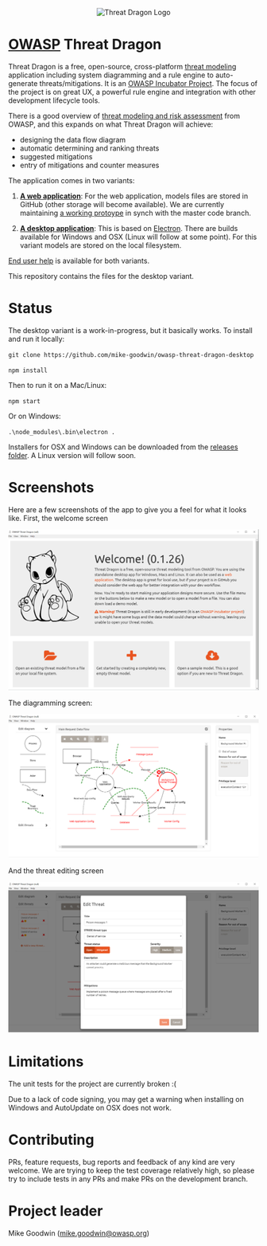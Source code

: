 <p align="center">
  <img src="https://mike-goodwin.github.io/owasp-threat-dragon/content/images/threatdragon_logo_image.svg" width="200" alt="Threat Dragon Logo"/>
</p>

# [OWASP](https://www.owasp.org) Threat Dragon #

Threat Dragon is a free, open-source, cross-platform [threat modeling](https://www.owasp.org/index.php/Category:Threat_Modeling) application including system diagramming and a rule engine to auto-generate threats/mitigations. It is an [OWASP Incubator Project](https://www.owasp.org/index.php/OWASP_Threat_Dragon). The focus of the project is on great UX, a powerful rule engine and integration with other development lifecycle tools.

There is a good overview of [threat modeling and risk assessment](https://www.owasp.org/index.php/Application_Threat_Modeling) from OWASP, and this expands on what Threat Dragon will achieve: 
* designing the data flow diagram
* automatic determining and ranking threats
* suggested mitigations
* entry of mitigations and counter measures

The application comes in two variants:

1. [**A web application**](https://github.com/mike-goodwin/owasp-threat-dragon): For the web application, models files are stored in GitHub (other storage will become available). We are currently maintaining [a working protoype](https://threatdragon.org) in synch with the master code branch.

2. [**A desktop application**](https://github.com/mike-goodwin/owasp-threat-dragon-desktop): This is based on [Electron](https://electron.atom.io/). There are builds available for Windows and OSX (Linux will follow at some point). For this variant models are stored on the local filesystem.

[End user help](http://docs.threatdragon.org/) is available for both variants.

This repository contains the files for the desktop variant.

# Status #

The desktop variant is a work-in-progress, but it basically works. To install and run it locally:

`git clone https://github.com/mike-goodwin/owasp-threat-dragon-desktop`

`npm install`

Then to run it on a Mac/Linux:

`npm start`

Or on Windows:

`.\node_modules\.bin\electron .`

Installers for OSX and Windows can be downloaded from the [releases folder](https://github.com/mike-goodwin/owasp-threat-dragon-desktop/releases). A Linux version will follow soon.

# Screenshots # 

Here are a few screenshots of the app to give you a feel for what it looks like. First, the welcome screen

![Welcome Screen](/screenshots/welcome.PNG)

The diagramming screen:

![Diagramming Screen](/screenshots/diagram.PNG)

And the threat editing screen

![Threat Editing Screen](/screenshots/threat.PNG)

# Limitations #

The unit tests for the project are currently broken :(

Due to a lack of code signing, you may get a warning when installing on Windows and AutoUpdate on OSX does not work.

# Contributing #

PRs, feature requests, bug reports and feedback of any kind are very welcome. We are trying to keep the test coverage relatively high, so please try to include tests in any PRs and make PRs on the development branch.

# Project leader #

Mike Goodwin (mike.goodwin@owasp.org)

